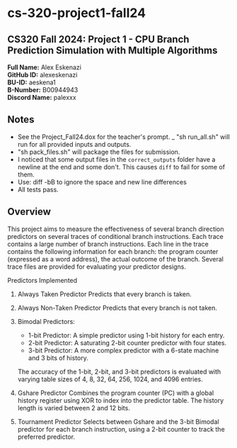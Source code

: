 # cs-320-project1-fall24

## CS320 Fall 2024: Project 1 - CPU Branch Prediction Simulation with Multiple Algorithms

**Full Name:** Alex Eskenazi  
**GitHub ID:** alexeskenazi  
**BU-ID:** aeskena1  
**B-Number:** B00944943  
**Discord Name:** palexxx

## Notes

- See the Project_Fall24.dox for the teacher's prompt.
_ "sh run_all.sh"  will run for all provided inputs and outputs.
- "sh pack_files.sh" will package the files for submission.
- I noticed that some output files in the `correct_outputs` folder have a newline at the end and some don't. This causes `diff` to fail for some of them.
- Use: diff -bB to ignore the space and new line differences
- All tests pass.

## Overview

This project aims to measure the effectiveness of several branch direction predictors on several traces of conditional branch instructions.
Each trace contains a large number of branch instructions. Each line in the trace contains the following information for each branch: the program counter (expressed as a word address), the actual outcome of the branch. Several trace files are provided for evaluating your predictor designs.

Predictors Implemented

1. Always Taken Predictor
Predicts that every branch is taken.
2. Always Non-Taken Predictor
Predicts that every branch is not taken.
3. Bimodal Predictors:
    - 1-bit Predictor: A simple predictor using 1-bit history for each entry.
    - 2-bit Predictor: A saturating 2-bit counter predictor with four states.
    - 3-bit Predictor: A more complex predictor with a 6-state machine and 3 bits of history.

    The accuracy of the 1-bit, 2-bit, and 3-bit predictors is evaluated with varying table sizes of 4, 8, 32, 64, 256, 1024, and 4096 entries.
    

5. Gshare Predictor
Combines the program counter (PC) with a global history register using XOR to index into the predictor table. The history length is varied between 2 and 12 bits.
6. Tournament Predictor
Selects between Gshare and the 3-bit Bimodal predictor for each branch instruction, using a 2-bit counter to track the preferred predictor.
